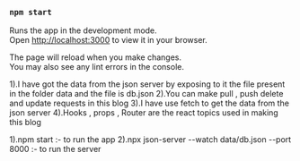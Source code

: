 ### `npm start`

Runs the app in the development mode.\
Open [http://localhost:3000](http://localhost:3000) to view it in your browser.

The page will reload when you make changes.\
You may also see any lint errors in the console.

1).I have got the data from the json server by exposing to it the file present in the folder data and the file is db.json
2).You can make pull , push delete and update requests in this blog
3).I have use fetch to get the data from the json server
4).Hooks , props , Router are the react topics used in making this blog

1).npm start :- to run the app
2).npx json-server --watch data/db.json --port 8000 :- to run the server
